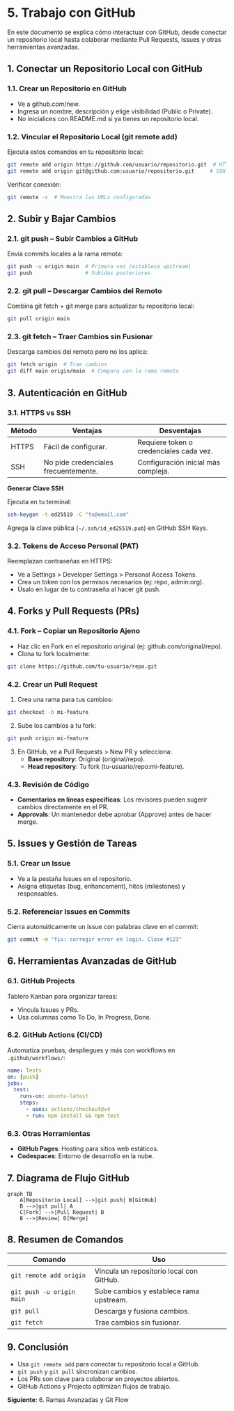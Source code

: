 
# 5. Trabajo con GitHub

En este documento se explica cómo interactuar con GitHub, desde conectar un repositorio local hasta colaborar mediante Pull Requests, Issues y otras herramientas avanzadas.

## 1. Conectar un Repositorio Local con GitHub

### 1.1. Crear un Repositorio en GitHub
- Ve a github.com/new.
- Ingresa un nombre, descripción y elige visibilidad (Public o Private).
- No inicialices con README.md si ya tienes un repositorio local.

### 1.2. Vincular el Repositorio Local (git remote add)
Ejecuta estos comandos en tu repositorio local:

```sh
git remote add origin https://github.com/usuario/repositorio.git  # HTTPS
git remote add origin git@github.com:usuario/repositorio.git     # SSH
```

Verificar conexión:

```sh
git remote -v  # Muestra las URLs configuradas
```

## 2. Subir y Bajar Cambios

### 2.1. git push – Subir Cambios a GitHub
Envía commits locales a la rama remota:

```sh
git push -u origin main  # Primera vez (establece upstream)
git push                 # Subidas posteriores
```

### 2.2. git pull – Descargar Cambios del Remoto
Combina git fetch + git merge para actualizar tu repositorio local:

```sh
git pull origin main
```

### 2.3. git fetch – Traer Cambios sin Fusionar
Descarga cambios del remoto pero no los aplica:

```sh
git fetch origin  # Trae cambios
git diff main origin/main  # Compara con la rama remota
```

## 3. Autenticación en GitHub

### 3.1. HTTPS vs SSH

| Método | Ventajas | Desventajas |
|---------|----------|-------------|
| HTTPS | Fácil de configurar. | Requiere token o credenciales cada vez. |
| SSH | No pide credenciales frecuentemente. | Configuración inicial más compleja. |

**Generar Clave SSH**

Ejecuta en tu terminal:

```sh
ssh-keygen -t ed25519 -C "tu@email.com"
```

Agrega la clave pública (`~/.ssh/id_ed25519.pub`) en GitHub SSH Keys.

### 3.2. Tokens de Acceso Personal (PAT)
Reemplazan contraseñas en HTTPS:

- Ve a Settings > Developer Settings > Personal Access Tokens.
- Crea un token con los permisos necesarios (ej: repo, admin:org).
- Úsalo en lugar de tu contraseña al hacer git push.

## 4. Forks y Pull Requests (PRs)

### 4.1. Fork – Copiar un Repositorio Ajeno
- Haz clic en Fork en el repositorio original (ej: github.com/original/repo).
- Clona tu fork localmente:

```sh
git clone https://github.com/tu-usuario/repo.git
```

### 4.2. Crear un Pull Request
1. Crea una rama para tus cambios:

```sh
git checkout -b mi-feature
```

2. Sube los cambios a tu fork:

```sh
git push origin mi-feature
```

3. En GitHub, ve a Pull Requests > New PR y selecciona:
   - **Base repository**: Original (original/repo).
   - **Head repository**: Tu fork (tu-usuario/repo:mi-feature).

### 4.3. Revisión de Código
- **Comentarios en líneas específicas**: Los revisores pueden sugerir cambios directamente en el PR.
- **Approvals**: Un mantenedor debe aprobar (Approve) antes de hacer merge.

## 5. Issues y Gestión de Tareas

### 5.1. Crear un Issue
- Ve a la pestaña Issues en el repositorio.
- Asigna etiquetas (bug, enhancement), hitos (milestones) y responsables.

### 5.2. Referenciar Issues en Commits
Cierra automáticamente un issue con palabras clave en el commit:

```sh
git commit -m "fix: corregir error en login. Close #123"
```

## 6. Herramientas Avanzadas de GitHub

### 6.1. GitHub Projects
Tablero Kanban para organizar tareas:
- Vincula Issues y PRs.
- Usa columnas como To Do, In Progress, Done.

### 6.2. GitHub Actions (CI/CD)
Automatiza pruebas, despliegues y más con workflows en `.github/workflows/`:

```yaml
name: Tests
on: [push]
jobs:
  test:
    runs-on: ubuntu-latest
    steps:
      - uses: actions/checkout@v4
      - run: npm install && npm test
```

### 6.3. Otras Herramientas
- **GitHub Pages**: Hosting para sitios web estáticos.
- **Codespaces**: Entorno de desarrollo en la nube.

## 7. Diagrama de Flujo GitHub

```mermaid
graph TB
    A[Repositorio Local] -->|git push| B[GitHub]
    B -->|git pull| A
    C[Fork] -->|Pull Request| B
    B -->|Review| D[Merge]
```

## 8. Resumen de Comandos

| Comando | Uso |
|---------|-----|
| `git remote add origin` | Vincula un repositorio local con GitHub. |
| `git push -u origin main` | Sube cambios y establece rama upstream. |
| `git pull` | Descarga y fusiona cambios. |
| `git fetch` | Trae cambios sin fusionar. |

## 9. Conclusión

- Usa `git remote add` para conectar tu repositorio local a GitHub.
- `git push` y `git pull` sincronizan cambios.
- Los PRs son clave para colaborar en proyectos abiertos.
- GitHub Actions y Projects optimizan flujos de trabajo.

**Siguiente**: 6. Ramas Avanzadas y Git Flow
